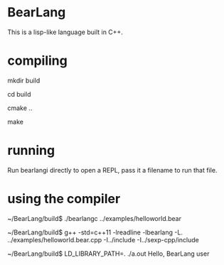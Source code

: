 # BearLang

This is a lisp-like language built in C++.

# compiling

mkdir build

cd build

cmake ..

make

# running

Run bearlangi directly to open a REPL, pass it a filename to run that file.

# using the compiler

~/BearLang/build$ ./bearlangc ../examples/helloworld.bear 

~/BearLang/build$ g++ -std=c++11 -lreadline -lbearlang -L. ../examples/helloworld.bear.cpp -I../include -I../sexp-cpp/include

~/BearLang/build$ LD_LIBRARY_PATH=. ./a.out 
Hello, BearLang user

